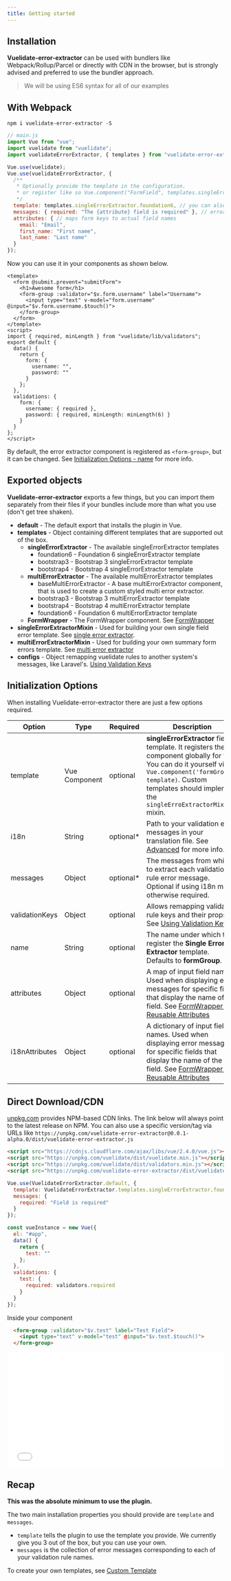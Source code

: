 ```yaml
---
title: Getting started
---
```


## Installation

**Vuelidate-error-extractor** can be used with bundlers like Webpack/Rollup/Parcel or directly with CDN in the browser, but is strongly advised and preferred to use the bundler approach.

> We will be using ES6 syntax for all of our examples

## With Webpack

```
npm i vuelidate-error-extractor -S
```

```js
// main.js
import Vue from "vue";
import vuelidate from "vuelidate";
import vuelidateErrorExtractor, { templates } from "vuelidate-error-extractor";

Vue.use(vuelidate);
Vue.use(vuelidateErrorExtractor, { 
  /**
   * Optionally provide the template in the configuration. 
   * or register like so Vue.component("FormField", templates.singleErrorExtractor.foundation6)
   */
  template: templates.singleErrorExtractor.foundation6, // you can also pass your own custom template
  messages: { required: "The {attribute} field is required" }, // error messages to use
  attributes: { // maps form keys to actual field names
    email: "Email",
    first_name: "First name",
    last_name: "Last name"
  }
});
```

Now you can use it in your components as shown below.

```vue
<template>
  <form @submit.prevent="submitForm">
    <h1>Awesome form</h1>
    <form-group :validator="$v.form.username" label="Username">
      <input type="text" v-model="form.username" @input="$v.form.username.$touch()">
    </form-group>
  </form>
</template>
<script>
import { required, minLength } from "vuelidate/lib/validators";
export default {
  data() {
    return {
      form: {
        username: "",
        password: ""
      }
    };
  },
  validations: {
    form: {
      username: { required },
      password: { required, minLength: minLength(6) }
    }
  }
};
</script>
```

By default, the error extractor component is registered as `<form-group>`, but it can be changed. See [Initialization Options - name](./installation.md#initialization-options) for more info.

## Exported objects

**Vuelidate-error-extractor** exports a few things, but you can import them separately from their files if your bundles include more than what you use (don't get tree shaken).

- **default** - The default export that installs the plugin in Vue.
- **templates** - Object containing different templates that are supported out of the box.
  - **singleErrorExtractor** - The available singleErrorExtractor templates 
    - foundation6 - Foundation 6 singleErrorExtractor template
    - bootstrap3 - Bootstrap 3 singleErrorExtractor template
    - bootstrap4 - Bootstrap 4 singleErrorExtractor template
  - **multiErrorExtractor** - The available multiErrorExtractor templates 
    - baseMultiErrorExtractor - A base multiErrorExtractor component, that is used to create a custom styled multi error extractor.
    - bootstrap3 - Bootstrap 3 multiErrorExtractor template
    - bootstrap4 - Bootstrap 4 multiErrorExtractor template
    - foundation6 - Foundation 6 multiErrorExtractor template
  - **FormWrapper** - The FormWrapper component. See [FormWrapper](./form_wrapper.md)
- **singleErrorExtractorMixin** - Used for building your own single field error template. See [single error extractor](single_error_extractor.md).
- **multiErrorExtractorMixin** - Used for building your own summary form errors template. See [multi error extractor](multi_error_extractor.md)
- **configs** - Object remapping vuelidate rules to another system's messages, like Laravel's. [Using Validation Keys](./advanced.md#validation-keys)

## Initialization Options

When installing Vuelidate-error-extractor there are just a few options required.

| Option         | Type          | Required   | Description                                                                                                                                                                                                                       |
| -------------- | ------------- | ---------- | --------------------------------------------------------------------------------------------------------------------------------------------------------------------------------------------------------------------------------- |
| template       | Vue Component | optional   | **singleErrorExtractor** field template. It registers the component globally for you. You can do it yourself via `Vue.component('formGroup', template)`. Custom templates should implement the `singleErroExtractorMixin` mixin.  |
| i18n           | String        | optional\* | Path to your validation error messages in your translation file. See [Advanced](./advanced.md#i18n) for more info.                      |
| messages       | Object        | optional\* | The messages from which to extract each validation rule error message. Optional if using i18n mode, otherwise required.                                                                                                           |
| validationKeys | Object        | optional   | Allows remapping validation rule keys and their props. See [Using Validation Keys](./advanced.md#validation-keys)                                                                                                                 |
| name           | String        | optional   | The name under which to register the **Single Error Extractor** template. Defaults to **formGroup**.                                                                                                                              |
| attributes     | Object        | optional   | A map of input field names. Used when displaying error messages for specific fields that display the name of the field. See [FormWrapper - Reusable Attributes](./form_wrapper.md#reusable-attributes)                     |
| i18nAttributes | Object        | optional   | A dictionary of input field names. Used when displaying error messages for specific fields that display the name of the field. See [FormWrapper - Reusable Attributes](./form_wrapper.md#reusable-attributes)                     |

## Direct Download/CDN

[unpkg.com](https://unpkg.com) provides NPM-based CDN links. The link below will always point to the latest release on NPM. You can also use a specific version/tag via URLs like `https://unpkg.com/vuelidate-error-extractor@0.0.1-alpha.0/dist/vuelidate-error-extractor.js`

```html
<script src="https://cdnjs.cloudflare.com/ajax/libs/vue/2.4.0/vue.js"></script>
<script src="https://unpkg.com/vuelidate/dist/vuelidate.min.js"></script>
<script src="https://unpkg.com/vuelidate/dist/validators.min.js"></script>
<script src="https://unpkg.com/vuelidate-error-extractor/dist/vuelidate-error-extractor.js"></script>
```

```js
Vue.use(VuelidateErrorExtractor.default, {
  template: VuelidateErrorExtractor.templates.singleErrorExtractor.foundation6,
  messages: {
    required: "Field is required"
  }
});

const vueInstance = new Vue({
  el: "#app",
  data() {
    return {
      test: ""
    };
  },
  validations: {
    test: {
      required: validators.required
    }
  }
});
```

Inside your component

```html
  <form-group :validator="$v.test" label="Test Field">
    <input type="text" v-model="test" @input="$v.test.$touch()">
  </form-group>
```

<iframe height='265' scrolling='no' title='Vuelidate-error-extractor in Browser' src='//codepen.io/dobromir/embed/OjgVNx/?height=265&theme-id=0&default-tab=result&embed-version=2' frameborder='no' allowtransparency='true' allowfullscreen='true' style='width: 100%;'>See the Pen <a href='https://codepen.io/dobromir/pen/OjgVNx/'>Vuelidate-error-extractor in Browser</a> by Dobromir (<a href='https://codepen.io/dobromir'>@dobromir</a>) on <a href='https://codepen.io'>CodePen</a>.
</iframe>

## Recap

**This was the absolute minimum to use the plugin.**

The two main installation properties you should provide are `template` and `messages`.

- `template` tells the plugin to use the template you provide. We currently give you 3 out of the box, but you can use your own.
- `messages` is the collection of error messages corresponding to each of your validation rule names.

To create your own templates, see [Custom Template](custom_templates.md)
